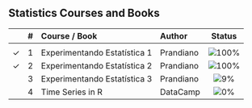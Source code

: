 ## Statistics Courses and Books


|  | # | Course / Book | Author | Status |
|:---:|:---:|:---|:---|:---:|
|  |  |  |  |  |
| &check; | 1 | Experimentando Estatística 1 | Prandiano | ![100%](https://geps.dev/progress/100) |
| &check; | 2 | Experimentando Estatística 2 | Prandiano | ![100%](https://geps.dev/progress/100) |
|  | 3 | Experimentando Estatística 3 | Prandiano | ![9%](https://geps.dev/progress/9) |
|  | 4 | Time Series in R | DataCamp | ![0%](https://geps.dev/progress/0) |